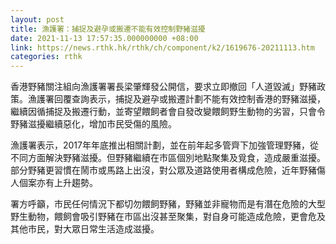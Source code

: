 ```yaml
---
layout: post
title: 漁護署：捕捉及避孕或搬遷不能有效控制野豬滋擾
date: 2021-11-13 17:57:35.000000000 +08:00
link: https://news.rthk.hk/rthk/ch/component/k2/1619676-20211113.htm
categories: rthk
---
```


香港野豬關注組向漁護署署長梁肇輝發公開信，要求立即撤回「人道毀滅」野豬政策。漁護署回覆查詢表示，捕捉及避孕或搬遷計劃不能有效控制香港的野豬滋擾，繼續因循捕捉及搬遷行動，並寄望餵飼者會自發改變餵飼野生動物的劣習，只會令野豬滋擾繼續惡化，增加市民受傷的風險。

漁護署表示，2017年年底推出相關計劃，並在前年起多管齊下加強管理野豬，從不同方面解決野豬滋擾。但野豬繼續在市區個別地點聚集及覓食，造成嚴重滋擾。部分野豬更習慣在鬧市或馬路上出沒，對公眾及道路使用者構成危險，近年野豬傷人個案亦有上升趨勢。

署方呼籲，市民任何情況下都切勿餵飼野豬，野豬並非寵物而是有潛在危險的大型野生動物，餵飼會吸引野豬在市區出沒甚至聚集，對自身可能造成危險，更會危及其他市民，對大眾日常生活造成滋擾。
